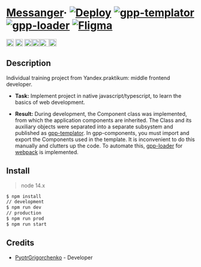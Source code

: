 # [Messanger](https://ya-mf-messanger.herokuapp.com/)&middot; [![Deploy](https://img.shields.io/badge/deploy-v5.1.1-success)](https://ya-mf-messanger.herokuapp.com/) [![gpp-templator](https://img.shields.io/badge/gpp--templator-v1.x-success)](https://www.npmjs.com/package/gpp-templator) [![gpp-loader](https://img.shields.io/badge/gpp--loader-v1.x-success)](https://www.npmjs.com/package/gpp-loader) [![Fligma](https://img.shields.io/badge/fligma-v1.0-success)](https://www.figma.com/file/G8Nrm7vN2ijZqRR2zBlyUc/messanger?node-id=0%3A1) 

<img src="https://upload.wikimedia.org/wikipedia/commons/3/3b/Javascript_Logo.png" width=20 height=20 alt="JavaScript"/>  <img src="https://upload.wikimedia.org/wikipedia/commons/thumb/4/4c/Typescript_logo_2020.svg/1024px-Typescript_logo_2020.svg.png" width=20 height=20 alt="TypeScript"/>  <img src="https://upload.wikimedia.org/wikipedia/commons/6/61/HTML5_logo_and_wordmark.svg" width=20 height=20 alt="HTML 5"/><img src="https://upload.wikimedia.org/wikipedia/commons/3/3d/CSS.3.svg" width=20 height=20 alt="CSS"/><img src="https://www.docker.com/sites/default/files/d8/2019-07/Moby-logo.png" width=26 height=20 alt="docker"/><img src="https://github.com/webpack/media/blob/master/logo/icon-square-big.svg" width=20 height=20 alt="webpack"/>

## Description
Individual training project from Yandex.praktikum: middle frontend developer. 

* **Task:** Implement project in native javascript/typescript, to learn the basics of web development.

* **Result:** During development, the Сomponent class was implemented, from which the application components are inherited. The Class and its auxiliary objects were separated into a separate subsystem and published as [gpp-templator](https://www.npmjs.com/package/gpp-templator). In gpp-components, you must import and export the Components used in the template. It is inconvenient to do this manually and clutters up the code. To automate this, [gpp-loader](https://www.npmjs.com/package/gpp-loader) for [webpack](https://github.com/webpack/webpack) is implemented.

## Install

> node 14.x

```bash
$ npm install
// development
$ npm run dev
// production
$ npm run prod
$ npm run start

```
## Credits

* [PyotrGrigorchenko](https://github.com/PyotrGrogorchenko) - Developer
